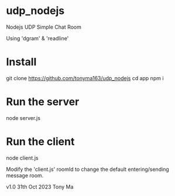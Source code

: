 # udp_nodejs

Nodejs UDP Simple Chat Room

Using 'dgram' & 'readline'

# Install
git clone https://github.com/tonyma163/udp_nodejs
cd app
npm i

# Run the server
node server.js

# Run the client
node client.js

Modify the 'client.js' roomId to change the default entering/sending message room.

v1.0 31th Oct 2023 Tony Ma